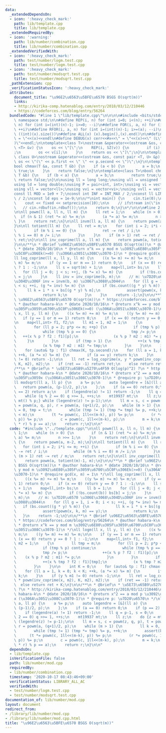 ```yaml
---
data:
  _extendedDependsOn:
  - icon: ':heavy_check_mark:'
    path: lib/template.cpp
    title: lib/template.cpp
  _extendedRequiredBy:
  - icon: ':warning:'
    path: lib/number/combination.cpp
    title: lib/number/combination.cpp
  _extendedVerifiedWith:
  - icon: ':heavy_check_mark:'
    path: test/number/logm.test.cpp
    title: test/number/logm.test.cpp
  - icon: ':heavy_check_mark:'
    path: test/number/modsqrt.test.cpp
    title: test/number/modsqrt.test.cpp
  _pathExtension: cpp
  _verificationStatusIcon: ':heavy_check_mark:'
  attributes:
    document_title: "\u96E2\u6563\u5BFE\u6570 BSGS O(sqrt(m))"
    links:
    - http://kirika-comp.hatenablog.com/entry/2018/03/12/210446
    - https://codeforces.com/blog/entry/56264
  bundledCode: "#line 1 \"lib/template.cpp\"\n\n\n\n#include <bits/stdc++.h>\n\nusing\
    \ namespace std;\n\n#define REP(i, n) for (int i=0; i<(n); ++i)\n#define RREP(i,\
    \ n) for (int i=(int)(n)-1; i>=0; --i)\n#define FOR(i, a, n) for (int i=(a); i<(n);\
    \ ++i)\n#define RFOR(i, a, n) for (int i=(int)(n)-1; i>=(a); --i)\n\n#define SZ(x)\
    \ ((int)(x).size())\n#define ALL(x) (x).begin(),(x).end()\n\n#define DUMP(x) cerr<<#x<<\"\
    \ = \"<<(x)<<endl\n#define DEBUG(x) cerr<<#x<<\" = \"<<(x)<<\" (L\"<<__LINE__<<\"\
    )\"<<endl;\n\ntemplate<class T>\nostream &operator<<(ostream &os, const vector\
    \ <T> &v) {\n    os << \"[\";\n    REP(i, SZ(v)) {\n        if (i) os << \", \"\
    ;\n        os << v[i];\n    }\n    return os << \"]\";\n}\n\ntemplate<class T,\
    \ class U>\nostream &operator<<(ostream &os, const pair <T, U> &p) {\n    return\
    \ os << \"(\" << p.first << \" \" << p.second << \")\";\n}\n\ntemplate<class T>\n\
    bool chmax(T &a, const T &b) {\n    if (a < b) {\n        a = b;\n        return\
    \ true;\n    }\n    return false;\n}\n\ntemplate<class T>\nbool chmin(T &a, const\
    \ T &b) {\n    if (b < a) {\n        a = b;\n        return true;\n    }\n   \
    \ return false;\n}\n\nusing ll = long long;\nusing ull = unsigned long long;\n\
    using ld = long double;\nusing P = pair<int, int>;\nusing vi = vector<int>;\n\
    using vll = vector<ll>;\nusing vvi = vector<vi>;\nusing vvll = vector<vll>;\n\n\
    const ll MOD = 1e9 + 7;\nconst int INF = INT_MAX / 2;\nconst ll LINF = LLONG_MAX\
    \ / 2;\nconst ld eps = 1e-9;\n\n/*\nint main() {\n    cin.tie(0);\n    ios::sync_with_stdio(false);\n\
    \    cout << fixed << setprecision(10);\n\n    // ifstream in(\"in.txt\");\n \
    \   // cin.rdbuf(in.rdbuf());\n\n    return 0;\n}\n*/\n\n\n#line 2 \"lib/number/mod.cpp\"\
    \n\nll powm(ll a, ll n, ll m) {\n    ll ret = 1;\n    while (n > 0) {\n      \
    \  if (n & 1) (ret *= a) %= m;\n        (a *= a) %= m;\n        n >>= 1;\n   \
    \ }\n    return ret;\n}\n\nll invm(ll a, ll m) {\n    return powm(a, m-2, m);\n\
    }\n\nll totient(ll m) {\n    ll ret = m;\n    for (int i = 2; i*i <= m; ++i) {\n\
    \        if (m % i == 0) {\n            ret -= ret / i;\n            while (m\
    \ % i == 0) m /= i;\n        }\n    }\n    if (m > 1) ret -= ret / m;\n    return\
    \ ret;\n}\n\nll inv_coprime(ll a, ll m) {\n    return powm(a, totient(m)-1, m);\n\
    }\n\n/**\n * @brief \u96E2\u6563\u5BFE\u6570 BSGS O(sqrt(m))\n * @author habara-k\n\
    \ * @date 2020/10/16\n * @return x^k == y mod m \u3092\u6E80\u305F\u3059\u6700\
    \u5C0F\u306Ek(>=0) (\u306A\u3051\u308C\u3070-1)\n * @require gcd(x, m) = 1\n */\n\
    ll log_coprime(ll x, ll y, ll m) {\n    ((x %= m) += m) %= m;\n    ((y %= m) +=\
    \ m) %= m;\n    if (y == 1 or m == 1) return 0;\n    if (x == 0) return y == 0\
    \ ? 1 : -1;\n\n    ll s = sqrt(m) + 1;\n    map<ll,int> bs;\n    ll b = 1;\n \
    \   for (ll j = 0; j < s; ++j, (b *= x) %= m) {\n        if (!bs.count(b)) bs[b]\
    \ = j;\n    }\n    ll inv = inv_coprime(b, m);\n    // m: \u7D20\u6570 \u306E\u3068\
    \u304D\u306F inv = invm(b, m) \u3067\u3088\u3044\n    for (ll g = 1, i = 0; i\
    \ < s; ++i, (g *= inv) %= m) {\n        if (bs.count((g * y) % m)) {\n       \
    \     ll k = i * s + bs[(g * y) % m];\n            assert(powm(x, k, m) == y);\n\
    \            return k;\n        }\n    }\n    return -1;\n}\n\n/**\n * @brief\
    \ \u96E2\u6563\u5BFE\u6570 O(sqrt(m))\n * https://codeforces.com/blog/entry/56264\n\
    \ * @author habara-k\n * @date 2020/10/16\n * @return x^k == y mod m \u3092\u6E80\
    \u305F\u3059\u6700\u5C0F\u306Ek(>=0) (\u306A\u3051\u308C\u3070-1)\n */\nll logm(ll\
    \ x, ll y, ll m) {\n    ((x %= m) += m) %= m;\n    ((y %= m) += m) %= m;\n\n \
    \   if (y == 1 or m == 1) return 0;\n    if (x == 0) return y == 0 ? 1 : -1;\n\
    \n    map<ll,int> f1, f2;\n    ll m1 = 1, m2 = 1;\n    {\n        ll tmp = m;\n\
    \        for (ll p = 2; p*p <= m; ++p) {\n            if (tmp % p) continue;\n\
    \            while (tmp % p == 0) {\n                tmp /= p;\n             \
    \   ++(x % p ? f2 : f1)[p];\n                (x % p ? m2 : m1) *= p;\n       \
    \     }\n        }\n        if (tmp > 1) {\n            ++(x % tmp ? f2 : f1)[tmp];\n\
    \            (x % tmp ? m2 : m1) *= tmp;\n        }\n    }\n\n    int K = 0;\n\
    \    for (auto& tp : f1) chmax(K, tp.second);\n    for (ll a = 1, k = 0; k < K;\
    \ ++k, (a *= x) %= m) {\n        if (a == y) return k;\n    }\n    if (y % m1\
    \ != 0) return -1;\n\n    ll ret = log_coprime(x, y * powm(inv_coprime(x, m2),\
    \ K, m2), m2);\n    if (ret == -1) return ret;\n    else return ret + K;\n}\n\n\
    /**\n * @brief\n * \u5E73\u65B9\u5270\u4F59 O(log(p)^2) ?\n * http://kirika-comp.hatenablog.com/entry/2018/03/12/210446\n\
    \ * @author habara-k\n * @date 2020/10/16\n * @return x^2 == a mod p \u3092\u6E80\
    \u305F\u3059x (\u306A\u3051\u308C\u3070-1)\n * @require p: \u7D20\u6570\n */\n\
    ll modsqrt(ll a, ll p) {\n    a %= p;\n    auto legendre = [&](ll a) {\n     \
    \   return powm(a, (p-1)/2, p);\n    };\n    if (a == 0) return 0;\n    if (p\
    \ == 2) return a;\n    if (legendre(a) != 1) return -1;\n    ll q = p-1, s = 0;\n\
    \    while (q % 2 == 0) q >>= 1, ++s;\n    mt19937 mt;\n    ll z;\n    do {z =\
    \ mt() % p;} while (legendre(z) != p-1);\n\n    ll m = s, c = powm(z, q, p), t\
    \ = powm(a, q, p), r = powm(a, (q+1)/2, p);\n    while (m > 1) {\n        ll k\
    \ = 0, tmp = t;\n        while (tmp != 1) (tmp *= tmp) %= p, ++k;\n        assert(k\
    \ < m);\n        (t *= powm(c, 1ll<<(m-k), p)) %= p;\n        (r *= powm(c, 1ll<<(m-k-1),\
    \ p)) %= p;\n        c = powm(c, 1ll<<(m-k), p);\n        m = k;\n    }\n    assert((r\
    \ * r) % p == a);\n    return r;\n}\n\n"
  code: "#include \"../template.cpp\"\n\nll powm(ll a, ll n, ll m) {\n    ll ret =\
    \ 1;\n    while (n > 0) {\n        if (n & 1) (ret *= a) %= m;\n        (a *=\
    \ a) %= m;\n        n >>= 1;\n    }\n    return ret;\n}\n\nll invm(ll a, ll m)\
    \ {\n    return powm(a, m-2, m);\n}\n\nll totient(ll m) {\n    ll ret = m;\n \
    \   for (int i = 2; i*i <= m; ++i) {\n        if (m % i == 0) {\n            ret\
    \ -= ret / i;\n            while (m % i == 0) m /= i;\n        }\n    }\n    if\
    \ (m > 1) ret -= ret / m;\n    return ret;\n}\n\nll inv_coprime(ll a, ll m) {\n\
    \    return powm(a, totient(m)-1, m);\n}\n\n/**\n * @brief \u96E2\u6563\u5BFE\u6570\
    \ BSGS O(sqrt(m))\n * @author habara-k\n * @date 2020/10/16\n * @return x^k ==\
    \ y mod m \u3092\u6E80\u305F\u3059\u6700\u5C0F\u306Ek(>=0) (\u306A\u3051\u308C\
    \u3070-1)\n * @require gcd(x, m) = 1\n */\nll log_coprime(ll x, ll y, ll m) {\n\
    \    ((x %= m) += m) %= m;\n    ((y %= m) += m) %= m;\n    if (y == 1 or m ==\
    \ 1) return 0;\n    if (x == 0) return y == 0 ? 1 : -1;\n\n    ll s = sqrt(m)\
    \ + 1;\n    map<ll,int> bs;\n    ll b = 1;\n    for (ll j = 0; j < s; ++j, (b\
    \ *= x) %= m) {\n        if (!bs.count(b)) bs[b] = j;\n    }\n    ll inv = inv_coprime(b,\
    \ m);\n    // m: \u7D20\u6570 \u306E\u3068\u304D\u306F inv = invm(b, m) \u3067\
    \u3088\u3044\n    for (ll g = 1, i = 0; i < s; ++i, (g *= inv) %= m) {\n     \
    \   if (bs.count((g * y) % m)) {\n            ll k = i * s + bs[(g * y) % m];\n\
    \            assert(powm(x, k, m) == y);\n            return k;\n        }\n \
    \   }\n    return -1;\n}\n\n/**\n * @brief \u96E2\u6563\u5BFE\u6570 O(sqrt(m))\n\
    \ * https://codeforces.com/blog/entry/56264\n * @author habara-k\n * @date 2020/10/16\n\
    \ * @return x^k == y mod m \u3092\u6E80\u305F\u3059\u6700\u5C0F\u306Ek(>=0) (\u306A\
    \u3051\u308C\u3070-1)\n */\nll logm(ll x, ll y, ll m) {\n    ((x %= m) += m) %=\
    \ m;\n    ((y %= m) += m) %= m;\n\n    if (y == 1 or m == 1) return 0;\n    if\
    \ (x == 0) return y == 0 ? 1 : -1;\n\n    map<ll,int> f1, f2;\n    ll m1 = 1,\
    \ m2 = 1;\n    {\n        ll tmp = m;\n        for (ll p = 2; p*p <= m; ++p) {\n\
    \            if (tmp % p) continue;\n            while (tmp % p == 0) {\n    \
    \            tmp /= p;\n                ++(x % p ? f2 : f1)[p];\n            \
    \    (x % p ? m2 : m1) *= p;\n            }\n        }\n        if (tmp > 1) {\n\
    \            ++(x % tmp ? f2 : f1)[tmp];\n            (x % tmp ? m2 : m1) *= tmp;\n\
    \        }\n    }\n\n    int K = 0;\n    for (auto& tp : f1) chmax(K, tp.second);\n\
    \    for (ll a = 1, k = 0; k < K; ++k, (a *= x) %= m) {\n        if (a == y) return\
    \ k;\n    }\n    if (y % m1 != 0) return -1;\n\n    ll ret = log_coprime(x, y\
    \ * powm(inv_coprime(x, m2), K, m2), m2);\n    if (ret == -1) return ret;\n  \
    \  else return ret + K;\n}\n\n/**\n * @brief\n * \u5E73\u65B9\u5270\u4F59 O(log(p)^2)\
    \ ?\n * http://kirika-comp.hatenablog.com/entry/2018/03/12/210446\n * @author\
    \ habara-k\n * @date 2020/10/16\n * @return x^2 == a mod p \u3092\u6E80\u305F\u3059\
    x (\u306A\u3051\u308C\u3070-1)\n * @require p: \u7D20\u6570\n */\nll modsqrt(ll\
    \ a, ll p) {\n    a %= p;\n    auto legendre = [&](ll a) {\n        return powm(a,\
    \ (p-1)/2, p);\n    };\n    if (a == 0) return 0;\n    if (p == 2) return a;\n\
    \    if (legendre(a) != 1) return -1;\n    ll q = p-1, s = 0;\n    while (q %\
    \ 2 == 0) q >>= 1, ++s;\n    mt19937 mt;\n    ll z;\n    do {z = mt() % p;} while\
    \ (legendre(z) != p-1);\n\n    ll m = s, c = powm(z, q, p), t = powm(a, q, p),\
    \ r = powm(a, (q+1)/2, p);\n    while (m > 1) {\n        ll k = 0, tmp = t;\n\
    \        while (tmp != 1) (tmp *= tmp) %= p, ++k;\n        assert(k < m);\n  \
    \      (t *= powm(c, 1ll<<(m-k), p)) %= p;\n        (r *= powm(c, 1ll<<(m-k-1),\
    \ p)) %= p;\n        c = powm(c, 1ll<<(m-k), p);\n        m = k;\n    }\n    assert((r\
    \ * r) % p == a);\n    return r;\n}\n\n"
  dependsOn:
  - lib/template.cpp
  isVerificationFile: false
  path: lib/number/mod.cpp
  requiredBy:
  - lib/number/combination.cpp
  timestamp: '2020-10-17 08:43:46+09:00'
  verificationStatus: LIBRARY_ALL_AC
  verifiedWith:
  - test/number/logm.test.cpp
  - test/number/modsqrt.test.cpp
documentation_of: lib/number/mod.cpp
layout: document
redirect_from:
- /library/lib/number/mod.cpp
- /library/lib/number/mod.cpp.html
title: "\u96E2\u6563\u5BFE\u6570 BSGS O(sqrt(m))"
---
```

